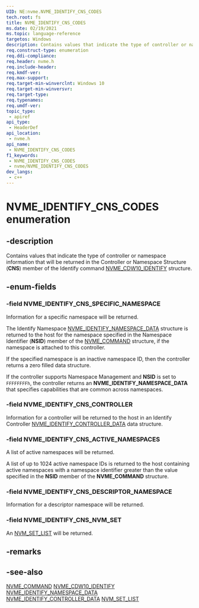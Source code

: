 ```yaml
---
UID: NE:nvme.NVME_IDENTIFY_CNS_CODES
tech.root: fs
title: NVME_IDENTIFY_CNS_CODES
ms.date: 02/19/2021
ms.topic: language-reference
targetos: Windows
description: Contains values that indicate the type of controller or namespace information that will be returned in the Controller or Namespace Structure (CNS) member of the NVME_CDW10_IDENTIFY structure.
req.construct-type: enumeration
req.ddi-compliance: 
req.header: nvme.h
req.include-header: 
req.kmdf-ver: 
req.max-support: 
req.target-min-winverclnt: Windows 10
req.target-min-winversvr: 
req.target-type: 
req.typenames: 
req.umdf-ver: 
topic_type:
 - apiref
api_type:
 - HeaderDef
api_location:
 - nvme.h
api_name:
 - NVME_IDENTIFY_CNS_CODES
f1_keywords:
 - NVME_IDENTIFY_CNS_CODES
 - nvme/NVME_IDENTIFY_CNS_CODES
dev_langs:
 - c++
---
```


# NVME_IDENTIFY_CNS_CODES enumeration


## -description

Contains values that indicate the type of controller or namespace information that will be returned in the Controller or Namespace Structure (**CNS**) member of the Identify command [NVME_CDW10_IDENTIFY](ns-nvme-nvme_command_dword0.md) structure.

## -enum-fields

### -field NVME_IDENTIFY_CNS_SPECIFIC_NAMESPACE

Information for a specific namespace will be returned.

The Identify Namespace [NVME_IDENTIFY_NAMESPACE_DATA](ns-nvme-nvme_identify_namespace_data.md) structure is returned to the host for the namespace specified in the Namespace Identifier (**NSID**) member of the [NVME_COMMAND](ns-nvme-nvme_command.md) structure, if the namespace is attached to this controller.

If the specified namespace is an inactive namespace ID, then the controller returns a zero filled data structure.

If the controller supports Namespace Management and **NSID** is set to `FFFFFFFFh`, the controller returns an **NVME_IDENTIFY_NAMESPACE_DATA** that specifies capabilities that are common across namespaces.

### -field NVME_IDENTIFY_CNS_CONTROLLER

Information for a controller will be returned to the host in an Identify Controller [NVME_IDENTIFY_CONTROLLER_DATA](ns-nvme-nvme_identify_controller_data.md) data structure.

### -field NVME_IDENTIFY_CNS_ACTIVE_NAMESPACES

A list of active namespaces will be returned.

A list of up to 1024 active namespace IDs is returned to the host containing active namespaces with a namespace identifier greater than the value specified in the **NSID** member of the **NVME_COMMAND** structure.

### -field NVME_IDENTIFY_CNS_DESCRIPTOR_NAMESPACE

Information for a descriptor namespace will be returned.

### -field NVME_IDENTIFY_CNS_NVM_SET

An [NVM_SET_LIST](ns-nvme-nvm_set_list.md) will be returned.

## -remarks

## -see-also

[NVME_COMMAND](ns-nvme-nvme_command.md)
[NVME_CDW10_IDENTIFY](ns-nvme-nvme_command_dword0.md)
[NVME_IDENTIFY_NAMESPACE_DATA](ns-nvme-nvme_identify_namespace_data.md)
[NVME_IDENTIFY_CONTROLLER_DATA](ns-nvme-nvme_identify_controller_data.md)
[NVM_SET_LIST](ns-nvme-nvm_set_list.md)


